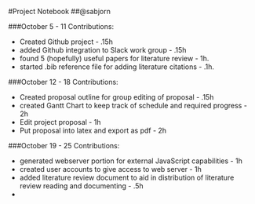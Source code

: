 #Project Notebook
##@sabjorn

###October 5 - 11
Contributions:
 * Created Github project - .15h
 * added Github integration to Slack work group - .15h
 * found 5 (hopefully) useful papers for literature review - 1h.
 * started .bib reference file for adding literature citations - .1h.

###October 12 - 18
Contributions:
 * Created proposal outline for group editing of proposal - .15h
 * created Gantt Chart to keep track of schedule and required progress - 2h
 * Edit project proposal - 1h
 * Put proposal into latex and export as pdf - 2h

###October 19 - 25
Contributions:
 * generated webserver portion for external JavaScript capabilities - 1h
 * created user accounts to give access to web server - 1h
 * added literature review document to aid in distribution of literature review reading and documenting - .5h
 * 